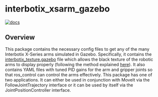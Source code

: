 # interbotix_xsarm_gazebo

[![docs](https://trossenrobotics.com/docs/docs_button.svg)](https://www.trossenrobotics.com/docs/interbotix_xsarms/ros_packages/gazebo_simulation_configuration.html)

## Overview

This package contains the necessary config files to get any of the many Interbotix X-Series arms simulated in Gazebo. Specifically, it contains the [interbotix_texture.gazebo](config/interbotix_texture.gazebo) file which allows the black texture of the robotic arms to display properly (following the method explained [here](http://answers.gazebosim.org/question/16280/how-to-use-custom-textures-on-urdf-models-in-gazebo/)). It also contains YAML files with tuned PID gains for the arm and gripper joints so that ros_control can control the arms effectively. This package has one of two applications. It can either be used in conjunction with MoveIt via the FollowJointTrajectory interface or it can be used by itself via the JointPositionController interface.
